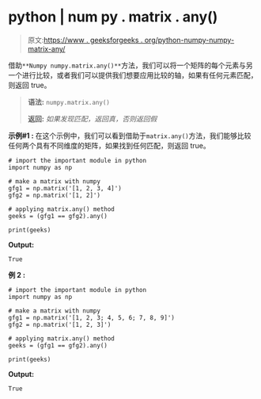 # python | num py . matrix . any()

> 原文:[https://www . geeksforgeeks . org/python-numpy-numpy-matrix-any/](https://www.geeksforgeeks.org/python-numpy-numpy-matrix-any/)

借助`**Numpy numpy.matrix.any()**`方法，我们可以将一个矩阵的每个元素与另一个进行比较，或者我们可以提供我们想要应用比较的轴，如果有任何元素匹配，则返回 true。

> **语法:** `numpy.matrix.any()`
> 
> **返回:** *如果发现匹配，返回真，否则返回假*

**示例#1 :**
在这个示例中，我们可以看到借助于`matrix.any()`方法，我们能够比较任何两个具有不同维度的矩阵，如果找到任何匹配，则返回 true。

```
# import the important module in python
import numpy as np

# make a matrix with numpy
gfg1 = np.matrix('[1, 2, 3, 4]')
gfg2 = np.matrix('[1, 2]')

# applying matrix.any() method
geeks = (gfg1 == gfg2).any()

print(geeks)
```

**Output:**

```
True

```

**例 2 :**

```
# import the important module in python
import numpy as np

# make a matrix with numpy
gfg1 = np.matrix('[1, 2, 3; 4, 5, 6; 7, 8, 9]')
gfg2 = np.matrix('[1, 2, 3]')

# applying matrix.any() method
geeks = (gfg1 == gfg2).any()

print(geeks)
```

**Output:**

```
True

```